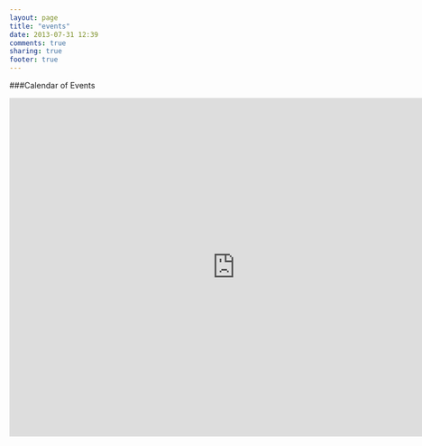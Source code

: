 ```yaml
---
layout: page
title: "events"
date: 2013-07-31 12:39
comments: true
sharing: true
footer: true
---
```


###Calendar of Events

<iframe src="https://www.google.com/calendar/embed?src=mmrklqpgncshsdntk406i6eiv0%40group.calendar.google.com&ctz=America/New_York" style="border: 0" width="800" height="600" frameborder="0" scrolling="no"></iframe>
